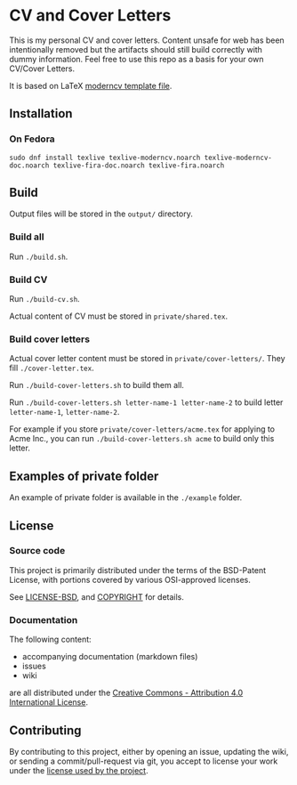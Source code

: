 # CV and Cover Letters
This is my personal CV and cover letters. Content unsafe for web has been intentionally removed but the artifacts should still build correctly with dummy information.
Feel free to use this repo as a basis for your own CV/Cover Letters.

It is based on LaTeX [moderncv template file](mirrors.ctan.org/macros/latex/contrib/moderncv/examples/template.tex).

## Installation

### On Fedora

```
sudo dnf install texlive texlive-moderncv.noarch texlive-moderncv-doc.noarch texlive-fira-doc.noarch texlive-fira.noarch 
```

## Build

Output files will be stored in the `output/` directory.

### Build all

Run `./build.sh`.

### Build CV

Run `./build-cv.sh`.

Actual content of CV must be stored in `private/shared.tex`.

### Build cover letters

Actual cover letter content must be stored in `private/cover-letters/`. 
They fill `./cover-letter.tex`.

Run `./build-cover-letters.sh` to build them all.

Run `./build-cover-letters.sh letter-name-1 letter-name-2` to build letter `letter-name-1`, `letter-name-2`.

For example if you store `private/cover-letters/acme.tex` for applying to Acme Inc., you can run `./build-cover-letters.sh acme` to build only this letter.

## Examples of private folder

An example of private folder is available in the `./example` folder.

## License

### Source code

This project is primarily distributed under the terms of the BSD-Patent License, with portions covered by various OSI-approved licenses.

See [LICENSE-BSD](LICENSE-BSD), and [COPYRIGHT](COPYRIGHT.md) for details.

### Documentation

The following content: 
* accompanying documentation (markdown files)
* issues
* wiki

are all distributed under the [Creative Commons - Attribution 4.0 International License](https://creativecommons.org/licenses/by/4.0/deed.en).

## Contributing

By contributing to this project, either by opening an issue, updating the wiki, or sending a commit/pull-request via git, you accept to license your work under the [license used by the project](#license).

